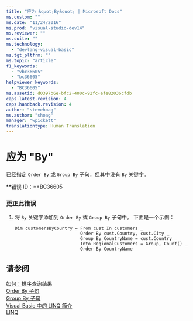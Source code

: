 ```yaml
---
title: "应为 &quot;By&quot; | Microsoft Docs"
ms.custom: ""
ms.date: "11/24/2016"
ms.prod: "visual-studio-dev14"
ms.reviewer: ""
ms.suite: ""
ms.technology: 
  - "devlang-visual-basic"
ms.tgt_pltfrm: ""
ms.topic: "article"
f1_keywords: 
  - "vbc36605"
  - "bc36605"
helpviewer_keywords: 
  - "BC36605"
ms.assetid: d0397b6e-bfc2-400c-92fc-efe82036cfdb
caps.latest.revision: 4
caps.handback.revision: 4
author: "stevehoag"
ms.author: "shoag"
manager: "wpickett"
translationtype: Human Translation
---
```

# 应为 &quot;By&quot;
已经指定 `Order By` 或 `Group By` 子句，但其中没有 `By` 关键字。  
  
 **错误 ID：**BC36605  
  
### 更正此错误  
  
1.  将 `By` 关键字添加到 `Order By` 或 `Group By` 子句中。 下面是一个示例：  
  
    ```vb#  
    Dim customersByCountry = From cust In customers _  
                             Order By cust.Country, cust.City _  
                             Group By CountryName = cust.Country _  
                             Into RegionalCustomers = Group, Count() _  
                             Order By CountryName  
    ```  
  
## 请参阅  
 [如何：排序查询结果](../../visual-basic/programming-guide/language-features/linq/how-to-sort-query-results-by-using-linq.md)   
 [Order By 子句](../../visual-basic/language-reference/queries/order-by-clause.md)   
 [Group By 子句](../../visual-basic/language-reference/queries/group-by-clause.md)   
 [Visual Basic 中的 LINQ 简介](../../visual-basic/programming-guide/language-features/linq/introduction-to-linq.md)   
 [LINQ](../../visual-basic/programming-guide/language-features/linq/index.md)